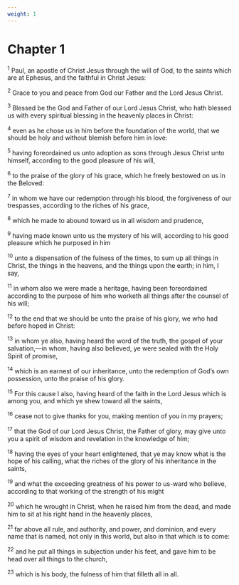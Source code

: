 ```yaml
---
weight: 1
---
```


# Chapter 1

<sup>1</sup> Paul, an apostle of Christ Jesus through the will of God, to the saints which are at Ephesus, and the faithful in Christ Jesus: 

<sup>2</sup> Grace to you and peace from God our Father and the Lord Jesus Christ. 

<sup>3</sup> Blessed be the God and Father of our Lord Jesus Christ, who hath blessed us with every spiritual blessing in the heavenly places in Christ: 

<sup>4</sup> even as he chose us in him before the foundation of the world, that we should be holy and without blemish before him in love: 

<sup>5</sup> having foreordained us unto adoption as sons through Jesus Christ unto himself, according to the good pleasure of his will, 

<sup>6</sup> to the praise of the glory of his grace, which he freely bestowed on us in the Beloved: 

<sup>7</sup> in whom we have our redemption through his blood, the forgiveness of our trespasses, according to the riches of his grace, 

<sup>8</sup> which he made to abound toward us in all wisdom and prudence, 

<sup>9</sup> having made known unto us the mystery of his will, according to his good pleasure which he purposed in him 

<sup>10</sup> unto a dispensation of the fulness of the times, to sum up all things in Christ, the things in the heavens, and the things upon the earth; in him, I say, 

<sup>11</sup> in whom also we were made a heritage, having been foreordained according to the purpose of him who worketh all things after the counsel of his will; 

<sup>12</sup> to the end that we should be unto the praise of his glory, we who had before hoped in Christ: 

<sup>13</sup> in whom ye also, having heard the word of the truth, the gospel of your salvation,—in whom, having also believed, ye were sealed with the Holy Spirit of promise, 

<sup>14</sup> which is an earnest of our inheritance, unto the redemption of God’s own possession, unto the praise of his glory. 

<sup>15</sup> For this cause I also, having heard of the faith in the Lord Jesus which is among you, and which ye shew toward all the saints, 

<sup>16</sup> cease not to give thanks for you, making mention of you in my prayers; 

<sup>17</sup> that the God of our Lord Jesus Christ, the Father of glory, may give unto you a spirit of wisdom and revelation in the knowledge of him; 

<sup>18</sup> having the eyes of your heart enlightened, that ye may know what is the hope of his calling, what the riches of the glory of his inheritance in the saints, 

<sup>19</sup> and what the exceeding greatness of his power to us-ward who believe, according to that working of the strength of his might 

<sup>20</sup> which he wrought in Christ, when he raised him from the dead, and made him to sit at his right hand in the heavenly places, 

<sup>21</sup> far above all rule, and authority, and power, and dominion, and every name that is named, not only in this world, but also in that which is to come: 

<sup>22</sup> and he put all things in subjection under his feet, and gave him to be head over all things to the church, 

<sup>23</sup> which is his body, the fulness of him that filleth all in all. 


